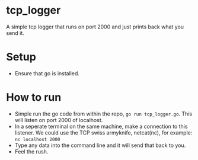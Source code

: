 # tcp_logger
A simple tcp logger that runs on port 2000 and just prints back what you send it.

# Setup
- Ensure that go is installed.

# How to run

 - Simple run the go code from within the repo, `go run tcp_logger.go`.
 This will listen on port 2000 of localhost.
 - In a seperate terminal on the same machine, make a connection to this listener. We could use the TCP swiss armyknife, netcat(nc), for example:
    `nc localhost 2000`
 - Type any data into the command line and it will send that back to you.
 - Feel the rush.
